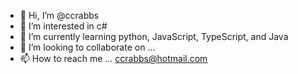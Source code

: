 - 👋 Hi, I’m @ccrabbs
- 👀 I’m interested in c#
- 🌱 I’m currently learning python, JavaScript, TypeScript, and Java
- 💞️ I’m looking to collaborate on ...
- 📫 How to reach me ... ccrabbs@hotmail.com

<!---
ccrabbs/ccrabbs is a ✨ special ✨ repository because its `README.md` (this file) appears on your GitHub profile.
You can click the Preview link to take a look at your changes.
--->
